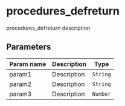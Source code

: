 procedures_defreturn
===========

procedures_defreturn description

Parameters
----------

| Param name | Description | Type     |
 ------------|-------------|----------
| param1     | Description | `String` |
| param2     | Description | `String` |
| param3     | Description | `Number` |